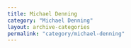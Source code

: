 ```yaml
---
title: Michael Denning
category: "Michael Denning"
layout: archive-categories
permalink: "category/michael-denning"
---
```

